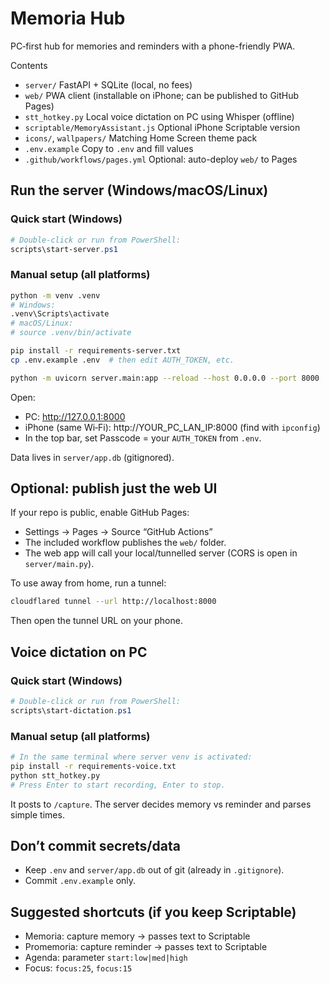 # Memoria Hub

PC‑first hub for memories and reminders with a phone-friendly PWA.

Contents
- `server/` FastAPI + SQLite (local, no fees)
- `web/` PWA client (installable on iPhone; can be published to GitHub Pages)
- `stt_hotkey.py` Local voice dictation on PC using Whisper (offline)
- `scriptable/MemoryAssistant.js` Optional iPhone Scriptable version
- `icons/`, `wallpapers/` Matching Home Screen theme pack
- `.env.example` Copy to `.env` and fill values
- `.github/workflows/pages.yml` Optional: auto-deploy `web/` to Pages

## Run the server (Windows/macOS/Linux)

### Quick start (Windows)
```powershell
# Double-click or run from PowerShell:
scripts\start-server.ps1
```

### Manual setup (all platforms)
```bash
python -m venv .venv
# Windows:
.venv\Scripts\activate
# macOS/Linux:
# source .venv/bin/activate

pip install -r requirements-server.txt
cp .env.example .env  # then edit AUTH_TOKEN, etc.

python -m uvicorn server.main:app --reload --host 0.0.0.0 --port 8000
```

Open:
- PC: http://127.0.0.1:8000
- iPhone (same Wi‑Fi): http://YOUR_PC_LAN_IP:8000 (find with `ipconfig`)
- In the top bar, set Passcode = your `AUTH_TOKEN` from `.env`.

Data lives in `server/app.db` (gitignored).

## Optional: publish just the web UI

If your repo is public, enable GitHub Pages:
- Settings → Pages → Source “GitHub Actions”
- The included workflow publishes the `web/` folder.
- The web app will call your local/tunnelled server (CORS is open in `server/main.py`).

To use away from home, run a tunnel:
```bash
cloudflared tunnel --url http://localhost:8000
```
Then open the tunnel URL on your phone.

## Voice dictation on PC

### Quick start (Windows)
```powershell
# Double-click or run from PowerShell:
scripts\start-dictation.ps1
```

### Manual setup (all platforms)
```bash
# In the same terminal where server venv is activated:
pip install -r requirements-voice.txt
python stt_hotkey.py
# Press Enter to start recording, Enter to stop.
```
It posts to `/capture`. The server decides memory vs reminder and parses simple times.

## Don’t commit secrets/data
- Keep `.env` and `server/app.db` out of git (already in `.gitignore`).
- Commit `.env.example` only.

## Suggested shortcuts (if you keep Scriptable)
- Memoria: capture memory → passes text to Scriptable
- Promemoria: capture reminder → passes text to Scriptable
- Agenda: parameter `start:low|med|high`
- Focus: `focus:25`, `focus:15`
